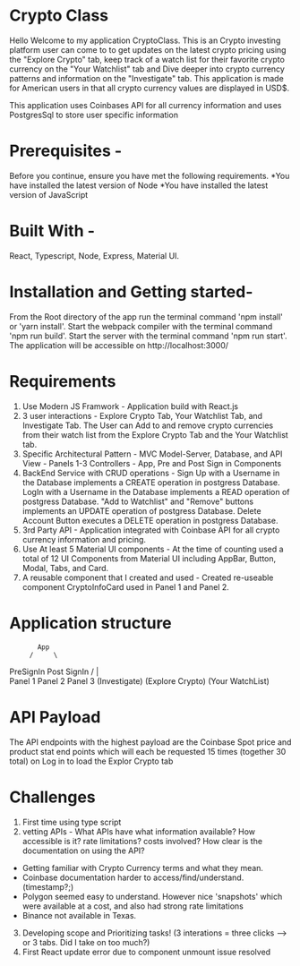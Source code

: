 # Crypto Class
 Hello Welcome to my application CryptoClass. This is an Crypto investing platform user can come to to get updates on the latest crypto pricing using the "Explore Crypto" tab, keep track of a watch list for their favorite crypto currency on the "Your Watchlist" tab and Dive deeper into crypto currency patterns and information on the "Investigate" tab. This application is made for American users in that all crypto currency values are displayed in USD$.

This application uses Coinbases API for all currency information and uses PostgresSql to store user specific information


# Prerequisites -
Before you continue, ensure you have met the following requirements. *You have installed the latest version of Node *You have installed the latest version of JavaScript

# Built With -
React, Typescript, Node, Express, Material UI.

# Installation and Getting started-
From the Root directory of the app run the terminal command 'npm install' or 'yarn install'.
Start the webpack compiler with the terminal command 'npm run build'.
Start the server with the terminal command 'npm run start'.
The application will be accessible on http://localhost:3000/

# Requirements
1) Use Modern JS Framwork -
  Application build with React.js
2) 3 user interactions -
  Explore Crypto Tab, Your Watchlist Tab, and Investigate Tab. The User can Add to and remove crypto currencies from their watch list from the Explore Crypto Tab and the Your Watchlist tab.
3) Specific Architectural Pattern - MVC
  Model-Server, Database, and API
  View - Panels 1-3
  Controllers - App, Pre and Post Sign in Components
4) BackEnd Service with CRUD operations -
  Sign Up with a Username in the Database implements a CREATE operation in postgress Database.
  LogIn with a Username in the Database implements a READ operation of postgress Database.
  "Add to Watchlist" and "Remove" buttons implements an UPDATE operation of postgress Database.
  Delete Account Button executes a  DELETE operation in postgress Database.
5) 3rd Party API -
  Application integrated with Coinbase API for all crypto currency information and pricing.
6) Use At least 5 Material UI components -
  At the time of counting used a total of 12 UI Components from Material UI including AppBar, Button, Modal, Tabs, and Card.
7) A reusable component that I created and used -
  Created re-useable component CryptoInfoCard used in Panel 1 and Panel 2.

# Application structure
           App
         /     \
PreSignIn      Post SignIn
            /      |      \
        Panel 1   Panel 2    Panel 3 (Investigate)
(Explore Crypto) (Your WatchList)

# API Payload
The API endpoints with the highest payload are the Coinbase Spot price and product stat end points which will each be requested 15 times (together 30 total) on Log in to load the Explor Crypto tab

# Challenges
1) First time using type script
2) vetting APIs - What APIs have what information available? How accessible is it? rate limitations? costs involved? How clear is the documentation on using the API?
  - Getting familiar with Crypto Currency terms and what they mean.
  - Coinbase documentation harder to access/find/understand. (timestamp?;)
  - Polygon seemed easy to understand. However nice 'snapshots' which were available at a cost, and also had strong rate limitations
  - Binance not available in Texas.
3) Developing scope and Prioritizing tasks! (3 interations = three clicks --> or 3 tabs. Did I take on too much?)
4) First React update error due to component unmount issue resolved


